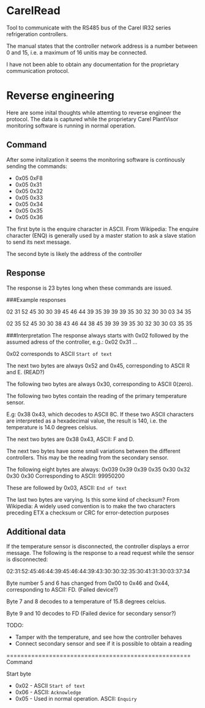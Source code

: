 # CarelRead
Tool to communicate with the RS485 bus of the Carel IR32 series refrigeration controllers.

The manual states that the controller network address is a number between 0 and 15, i.e. a maximum of 16 unitis may be connected.

I have not been able to obtain any documentation for the proprietary communication protocol.

# Reverse engineering

Here are some inital thoughts while attemting to reverse engineer the protocol. The data is captured while the proprietary Carel PlantVisor monitoring software is running in normal operation.


## Command
After some initalization it seems the monitoring software is continously sending the commands:
- 0x05 0xF8
- 0x05 0x31
- 0x05 0x32
- 0x05 0x33
- 0x05 0x34
- 0x05 0x35
- 0x05 0x36

The first byte is the enquire character in ASCII.
From Wikipedia: The enquire character (ENQ) is generally used by a master station to ask a
slave station to send its next message.

The second byte is likely the address of the controller

## Response

The response is 23 bytes long when these commands are issued.

###Example responses

02 31 52 45 30 30 39 45 46 44 39 35 39 39 39 35 30 32 30 30 03 34 35  

02 35 52 45 30 30 38 43 46 44 38 45 39 39 39 35 30 32 30 30 03 35 35

###Interpretation
The response always starts with 0x02 followed by the assumed adress of the
controller, e.g.:
0x02 0x31 ...

0x02 corresponds to ASCII `Start of text`

The next two bytes are always 0x52 and 0x45, corresponding to ASCII R and E. (READ?)

The following two bytes are always 0x30, corresponding to ASCII 0(zero).

The following two bytes contain the reading of the primary temperature sensor.

E.g: 0x38 0x43, which decodes to ASCII 8C. If these two ASCII characters are interpreted as a hexadecimal value, the result is 140, i.e. the temperature is 14.0 degrees celsius.

The next two bytes are 0x38 0x43, ASCII: F and D.

The next two bytes have some small variations between the different controllers. This may be the reading from the secondary sensor.


The following eight bytes are always:
0x039 0x39 0x39 0x35 0x30 0x32 0x30 0x30 Corresponding to ASCII: 99950200 

These are followed by 0x03, ASCII: `End of text` 

The last two bytes are varying. Is this some kind of checksum?
From Wikipedia: A widely used convention is to make the two characters preceding ETX a checksum
or CRC for error-detection purposes


## Additional data

If the temperature sensor is disconnected, the controller displays a error message. The following is the response to a read request while the sensor is disconnected:

02:31:52:45:46:44:39:45:46:44:39:43:30:30:32:35:30:41:31:30:03:37:34

Byte number 5 and 6 has changed from 0x00 to 0x46 and 0x44, corresponding to ASCII: FD. (Failed device?)

Byte 7 and 8 decodes to a temperature of 15.8 degrees celcius.

Byte 9 and 10 decodes to FD (Failed device for secondary sensor?)

TODO:
- Tamper with the temperature, and see how the controller behaves
- Connect secondary sensor and see if it is possible to obtain a reading

====================================================
Command

Start byte
- 0x02 - ASCII `Start of text`
- 0x06 - ASCII: `Acknowledge`
- 0x05 - Used in normal operation. ASCII: `Enquiry`
